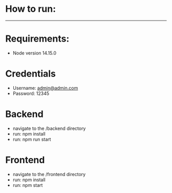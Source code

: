 # How to run:

---

# Requirements:

- Node version 14.15.0

# Credentials

- Username: admin@admin.com
- Password: 12345

# Backend

- navigate to the /backend directory
- run: npm install
- run: npm run start

# Frontend

- navigate to the /frontend directory
- run: npm install
- run: npm start
